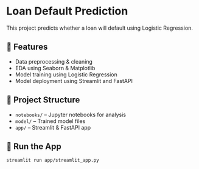# Loan Default Prediction

This project predicts whether a loan will default using Logistic Regression.

## 🔧 Features
- Data preprocessing & cleaning
- EDA using Seaborn & Matplotlib
- Model training using Logistic Regression
- Model deployment using Streamlit and FastAPI

## 📁 Project Structure
- `notebooks/` – Jupyter notebooks for analysis
- `model/` – Trained model files
- `app/` – Streamlit & FastAPI app

## 🚀 Run the App
```bash
streamlit run app/streamlit_app.py
